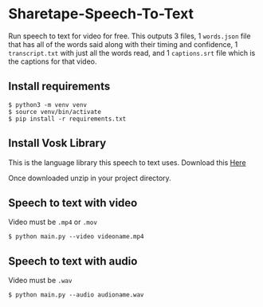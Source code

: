 # Sharetape-Speech-To-Text

Run speech to text for video for free. This outputs 3 files, 1 `words.json` file that has all of the words said along with their timing and confidence, 1 `transcript.txt` with just all the words read, and 1 `captions.srt` file which is the captions for that video.

## Install requirements

```
$ python3 -m venv venv
$ source venv/bin/activate
$ pip install -r requirements.txt
```

## Install Vosk Library

This is the language library this speech to text uses. Download this [Here](https://alphacephei.com/vosk/models/vosk-model-en-us-0.42-gigaspeech.zip)

Once downloaded unzip in your project directory.

## Speech to text with video

Video must be `.mp4` or `.mov`

```
$ python main.py --video videoname.mp4
```

## Speech to text with audio

Video must be `.wav`

```
$ python main.py --audio audioname.wav
```